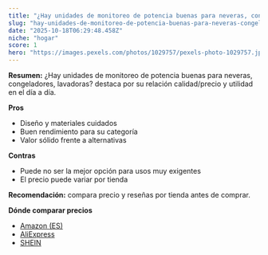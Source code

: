 ```yaml
---
title: "¿Hay unidades de monitoreo de potencia buenas para neveras, congeladores, lavadoras?"
slug: "hay-unidades-de-monitoreo-de-potencia-buenas-para-neveras-congeladores-lavadoras"
date: "2025-10-18T06:29:48.458Z"
niche: "hogar"
score: 1
hero: "https://images.pexels.com/photos/1029757/pexels-photo-1029757.jpeg?auto=compress&cs=tinysrgb&fit=crop&h=627&w=1200&auto=compress&cs=tinysrgb&w=1200&h=675&fit=crop"
---
```


**Resumen:** ¿Hay unidades de monitoreo de potencia buenas para neveras, congeladores, lavadoras? destaca por su relación calidad/precio y utilidad en el día a día.

**Pros**
- Diseño y materiales cuidados
- Buen rendimiento para su categoría
- Valor sólido frente a alternativas

**Contras**
- Puede no ser la mejor opción para usos muy exigentes
- El precio puede variar por tienda

**Recomendación:** compara precio y reseñas por tienda antes de comprar.

**Dónde comparar precios**
- [Amazon (ES)](https://www.amazon.es/s?k=%C2%BFHay%20unidades%20de%20monitoreo%20de%20potencia%20buenas%20para%20neveras%2C%20congeladores%2C%20lavadoras%3F&tag=teknovashop25-21)
- [AliExpress](https://www.aliexpress.com/wholesale?SearchText=%C2%BFHay%20unidades%20de%20monitoreo%20de%20potencia%20buenas%20para%20neveras%2C%20congeladores%2C%20lavadoras%3F)
- [SHEIN](https://www.shein.com/pdsearch/%C2%BFHay%20unidades%20de%20monitoreo%20de%20potencia%20buenas%20para%20neveras%2C%20congeladores%2C%20lavadoras%3F)